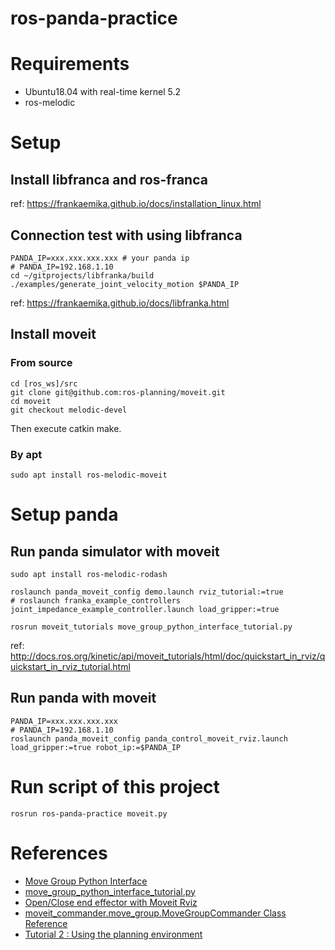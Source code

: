 # ros-panda-practice

# Requirements

- Ubuntu18.04 with real-time kernel 5.2
- ros-melodic

# Setup

## Install libfranca and ros-franca

ref: https://frankaemika.github.io/docs/installation_linux.html

## Connection test with using libfranca

```
PANDA_IP=xxx.xxx.xxx.xxx # your panda ip
# PANDA_IP=192.168.1.10
cd ~/gitprojects/libfranka/build
./examples/generate_joint_velocity_motion $PANDA_IP
```

ref: https://frankaemika.github.io/docs/libfranka.html

## Install moveit

### From source

```
cd [ros_ws]/src
git clone git@github.com:ros-planning/moveit.git
cd moveit
git checkout melodic-devel
```

Then execute catkin make.

### By apt

```
sudo apt install ros-melodic-moveit
```

# Setup panda

## Run panda simulator with moveit

```
sudo apt install ros-melodic-rodash
```

```
roslaunch panda_moveit_config demo.launch rviz_tutorial:=true
# roslaunch franka_example_controllers joint_impedance_example_controller.launch load_gripper:=true
```

```
rosrun moveit_tutorials move_group_python_interface_tutorial.py
```

ref: http://docs.ros.org/kinetic/api/moveit_tutorials/html/doc/quickstart_in_rviz/quickstart_in_rviz_tutorial.html

## Run panda with moveit

```
PANDA_IP=xxx.xxx.xxx.xxx
# PANDA_IP=192.168.1.10
roslaunch panda_moveit_config panda_control_moveit_rviz.launch load_gripper:=true robot_ip:=$PANDA_IP
```

# Run script of this project

```
rosrun ros-panda-practice moveit.py
```

# References

- [Move Group Python Interface](http://docs.ros.org/melodic/api/moveit_tutorials/html/doc/move_group_python_interface/move_group_python_interface_tutorial.html)
- [move_group_python_interface_tutorial.py](https://github.com/ros-planning/moveit_tutorials/blob/master/doc/move_group_python_interface/scripts/move_group_python_interface_tutorial.py)
- [Open/Close end effector with Moveit Rviz](https://answers.ros.org/question/313637/openclose-end-effector-with-moveit-rviz/)
- [moveit_commander.move_group.MoveGroupCommander Class Reference](http://docs.ros.org/melodic/api/moveit_commander/html/classmoveit__commander_1_1move__group_1_1MoveGroupCommander.html)
- [Tutorial 2 : Using the planning environment](https://github.com/guihomework/dexterous-manipulation-tutorial/wiki/tuto-using-part1)
